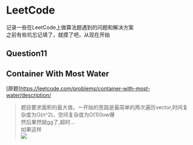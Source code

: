 # LeetCode
记录一些在LeetCode上做算法题遇到的问题和解决方案<br>
之前有些坑忘记填了，就摸了吧，从现在开始<br>

## Question11
## Container With Most Water
[原题]https://leetcode.com/problems/container-with-most-water/description/<br>
>题目要求面积的最大值，一开始的思路是最简单的两次遍历vector,时间复杂度为O(n^2)，空间复杂度为O(1)(low爆<br>
>然后果然就gg了,超时...<br>
>如果这样<br>
![](https://leetcode.com/media/original_images/11_Container_Water.gif)

